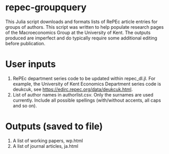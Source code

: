 # repec-groupquery
This Julia script downloads and formats lists of RePEc article entries for groups of authors. This script was written to help populate research pages of the Macroeconomics Group at the University of Kent. The outputs produced are imperfect and do typically require some additional editing before publication.

# User inputs
1. RePEc department series code to be updated within repec_dl.jl. For example, the University of Kent Economics Department series code is deukcuk, see https://edirc.repec.org/data/deukcuk.html.
2. List of author names in authorlist.csv. Only the surnames are used currently. Include all possible spellings (with/without accents, all caps and so on).

# Outputs (saved to file)
1. A list of working papers, wp.html
2. A list of journal articles, ja.html
